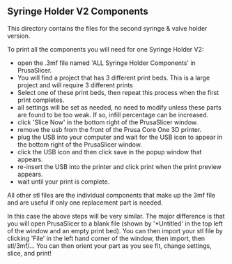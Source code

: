 ## Syringe Holder V2 Components

This directory contains the files for the second syringe & valve holder version. 

To print all the components you will need for one Syringe Holder V2:

- open the .3mf file named 'ALL Syringe Holder Components' in PrusaSlicer.
- You will find a project that has 3 different print beds. This is a large project and will require 3 different prints
- Select one of these print beds, then repeat this process when the first print completes.
- all settings will be set as needed, no need to modify unless these parts are found to be too weak. If so, infill percentage can be increased.  
- click 'Slice Now' in the bottom right of the PrusaSlicer window.
- remove the usb from the front of the Prusa Core One 3D printer. 
- plug the USB into your computer and wait for the USB icon to appear in the bottom right of the PrusaSlicer window. 
- click the USB icon and then click save in the popup window that appears. 
- re-insert the USB into the printer and click print when the print preview appears.
- wait until your print is complete.

All other stl files are the individual components that make up the 3mf file and are useful if only one replacement part is needed.

In this case the above steps will be very similar. The major difference is that you will open PrusaSlicer to a blank file (shown by '*Untitled' in the top left of the window and an empty print bed). You can then import your stl file by clicking 'File' in the left hand
corner of the window, then import, then stl/3mf/... You can then orient your part as you see fit, change settings, slice, and print!
